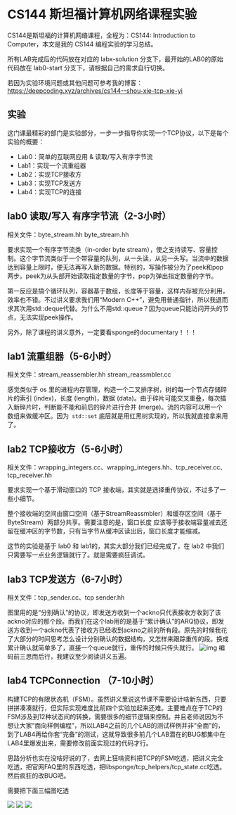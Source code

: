 # CS144 斯坦福计算机网络课程实验

CS144是斯坦福的计算机网络课程，全程为：CS144: Introduction to Computer，本文是我的 CS144 编程实验的学习总结。

所有LAB完成后的代码放在对应的 labx-solution 分支下，最开始的LAB0的原始代码放在 lab0-start 分支下，请根据自己的需求自行切换。

若因为实验环境问题或其他问题可参考我的博客：https://deepcoding.xyz/archives/cs144--shou-xie-tcp-xie-yi

## 实验

这门课最精彩的部门是实验部分，一步一步指导你实现一个TCP协议，以下是每个实验的概要：

- Lab0：简单的互联网应用 & 读取/写入有序字节流
- Lab1：实现一个流重组器
- Lab2：实现TCP接收方
- Lab3：实现TCP发送方
- Lab4：实现TCP的连接

## lab0 读取/写入 有序字节流（2-3小时）

相关文件：byte_stream.hh  byte_stream.hh

要求实现一个有序字节流类（in-order byte stream），使之支持读写、容量控制。这个字节流类似于一个带容量的队列，从一头读，从另一头写。当流中的数据达到容量上限时，便无法再写入新的数据。特别的，写操作被分为了peek和pop两步。peek为从头部开始读取指定数量的字节，pop为弹出指定数量的字节。

第一反应是搞个循环队列，容器基于数组，长度等于容量，这样内存被充分利用，效率也不错。不过讲义要求我们用“Modern C++”，避免用普通指针，所以我退而求其次用std::deque代替。为什么不用std::queue？因为queue只能访问开头的节点，无法实现peek操作。

另外，除了课程的讲义意外，一定要看sponge的documentary！！！

## lab1 流重组器（5-6小时）

相关文件：stream_reassembler.hh stream_reassmbler.cc

感觉类似于 os 里的进程内存管理，构造一个二叉排序树，树的每一个节点存储碎片的索引 (index)，长度 (length)，数据 (data)。由于碎片可能交叉重叠，每次插入新碎片时，判断能不能和前后的碎片进行合并 (merge)。流的内容可以用一个数组来做缓冲区。因为` std::set` 底层就是用红黑树实现的，所以我就直接拿来用了。

## lab2 TCP接收方（5-6小时）

相关文件：wrapping_integers.cc、wrapping_integers.hh、tcp_receiver.cc、tcp_receiver.hh

要求实现一个基于滑动窗口的 TCP 接收端，其实就是选择重传协议，不过多了一些小细节。

整个接收端的空间由窗口空间（基于StreamReassmbler）和缓存区空间（基于ByteStream）两部分共享。需要注意的是，窗口长度 应该等于接收端容量减去还留在缓冲区的字节数，只有当字节从缓冲区读出后，窗口长度才能缩减。

这节的实验是基于 lab0 和 lab1的，其实大部分我们已经完成了，在 lab2 中我们只需要写一点业务逻辑就行了。就是需要疯狂调试。

## lab3 TCP发送方（6-7小时）

相关文件：tcp_sender.cc、tcp sender.hh

图里用的是“分别确认”的协议，即发送方收到一个ackno只代表接收方收到了该ackno对应的那个段。而我们在这个lab用的是基于“累计确认”的ARQ协议，即发送方收到一个ackno代表了接收方已经收到ackno之前的所有段。原先的时候我花了大部分的时间思考怎么设计分别确认的数据结构，又怎样来跟踪重传的段。换成累计确认就简单多了，直接一个queue就行，重传的时候只传头就行。
![img](https://github.com/Pumpkin9841/cs44-lab/blob/lab0-start/pictures/1.jpg?raw=true)
编码前三思而后行，我建议至少阅读讲义五遍。

## lab4 TCPConnection （7-10小时）

构建TCP的有限状态机（FSM）。虽然讲义里说这节课不需要设计啥新东西，只要拼拼凑凑就行，但实际实现难度比前四个实验加起来还难。主要难点在于TCP的FSM涉及到12种状态间的转换，需要很多的细节逻辑来控制。并且老师说因为不想让大家“面向样例编程”，所以LAB4之前的几个LAB的测试样例并非“全面”的，到了LAB4再给你套“完备”的测试，这就导致很多前几个LAB潜在的BUG都集中在LAB4里爆发出来，需要修改前面实现过的代码才行。

思路分析也实在没啥好说的了，去网上狂啃资料把TCP的FSM吃透，把讲义完全吃透，把官网FAQ里的东西吃透，把libsponge/tcp_helpers/tcp_state.cc吃透。然后疯狂的改BUG吧。

需要把下面三幅图吃透

![](https://github.com/Pumpkin9841/cs44-lab/blob/lab0-start/pictures/2.jpg?raw=true)
![](https://github.com/Pumpkin9841/cs44-lab/blob/lab0-start/pictures/3.png?raw=true)
![](https://github.com/Pumpkin9841/cs44-lab/blob/lab0-start/pictures/4.png?raw=true)


